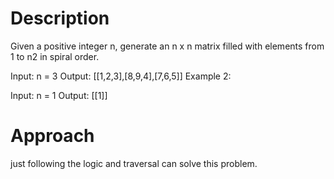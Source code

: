 # Description
Given a positive integer n, generate an n x n matrix filled with elements from 1 to n2 in spiral order.

Input: n = 3
Output: [[1,2,3],[8,9,4],[7,6,5]]
Example 2:

Input: n = 1
Output: [[1]]

# Approach
just following the logic and traversal can solve this problem.
